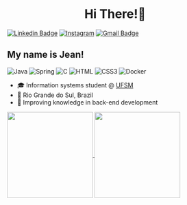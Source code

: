 <h1 align="center">Hi There!👋</h1>


[![Linkedin Badge](https://img.shields.io/badge/-LinkedIn-6633cc?style=flat-square&logo=Linkedin&logoColor=white&link=https://www.linkedin.com/in/jean-carlos-steilmann-7a65a5238/)](https://www.linkedin.com/in/jean-carlos-steilmann-7a65a5238/)
[![Instagram](https://img.shields.io/badge/-Instagram-6633cc?style=flat-square&logo=Instagram&logoColor&link=https://www.instagram.com/jeancst_/)](https://www.instagram.com/jeancst_/)
[![Gmail Badge](https://img.shields.io/badge/-jeancsteilmann@gmail.com-6633cc?style=flat-square&logo=Gmail&logoColor=white&link=mailto:jeancsteilmann@gmail.com)](mailto:jeancsteilmann@gmail.com)
## My name is Jean!
<p align="left">
  <img src="https://img.shields.io/badge/Java-ED8B00?style=for-the-badge&logo=openjdk&logoColor=white" alt="Java">
  <img src="https://img.shields.io/badge/Spring-6DB33F?style=for-the-badge&logo=spring&logoColor=white" alt="Spring">
  <img src="https://img.shields.io/badge/C-00599C?style=for-the-badge&logo=c&logoColor=white" alt="C">
  <img src="https://img.shields.io/badge/HTML5-E34F26?style=for-the-badge&logo=html5&logoColor=white" alt="HTML">
  <img src="https://img.shields.io/badge/CSS3-1572B6?style=for-the-badge&logo=css3&logoColor=white" alt="CSS3">
  <img src="https://img.shields.io/badge/Docker-1572B6?style=for-the-badge&logo=docker&logoColor=white" alt="Docker">
 
  
</p>

- 🎓 Information systems student @ [UFSM](https://www.ufsm.br/)
-  📍  Rio Grande do Sul, Brazil
- 🚀 Improving knowledge in back-end development

<a href="https://github.com/anuraghazra/convoychat">
  <img height=200 align="center" src="https://github-readme-stats.vercel.app/api/top-langs?username=jeansteilmann&layout=compact&langs_count=8&card_width=320" />
</a>
<a href="https://github.com/anuraghazra/github-readme-stats">
  <img height=200 align="center" src="https://github-readme-stats.vercel.app/api?username=jeansteilmann" />
</a>


